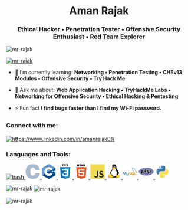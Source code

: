 <h1 align="center">Aman Rajak</h1>
<h3 align="center">Ethical Hacker • Penetration Tester • Offensive Security Enthusiast • Red Team Explorer</h3>

<p align="left"> <img src="https://komarev.com/ghpvc/?username=mr-rajak&label=Profile%20views&color=0e75b6&style=flat" alt="mr-rajak" /> </p>

<p align="left"> <a href="https://github.com/ryo-ma/github-profile-trophy"><img src="https://github-profile-trophy.vercel.app/?username=mr-rajak" alt="mr-rajak" /></a> </p>

- 🌱 I’m currently learning:
**Networking • Penetration Testing • CHEv13 Modules • Offensive Security • Try Hack Me**

- 💬 Ask me about: 
**Web Application Hacking • TryHackMe Labs  • Networking for Offensive Security • Ethical Hacking & Pentesting**

- ⚡ Fun fact **I find bugs faster than I find my Wi-Fi password.**

<h3 align="left">Connect with me:</h3>
<p align="left">
<a href="https://linkedin.com/in/https://www.linkedin.com/in/amanrajak01/" target="blank"><img align="center" src="https://raw.githubusercontent.com/rahuldkjain/github-profile-readme-generator/master/src/images/icons/Social/linked-in-alt.svg" alt="https://www.linkedin.com/in/amanrajak01/" height="30" width="40" /></a>
</p>

<h3 align="left">Languages and Tools:</h3>
<p align="left"> <a href="https://www.gnu.org/software/bash/" target="_blank" rel="noreferrer"> <img src="https://www.vectorlogo.zone/logos/gnu_bash/gnu_bash-icon.svg" alt="bash" width="40" height="40"/> </a> <a href="https://www.cprogramming.com/" target="_blank" rel="noreferrer"> <img src="https://raw.githubusercontent.com/devicons/devicon/master/icons/c/c-original.svg" alt="c" width="40" height="40"/> </a> <a href="https://www.w3schools.com/cpp/" target="_blank" rel="noreferrer"> <img src="https://raw.githubusercontent.com/devicons/devicon/master/icons/cplusplus/cplusplus-original.svg" alt="cplusplus" width="40" height="40"/> </a> <a href="https://www.w3schools.com/css/" target="_blank" rel="noreferrer"> <img src="https://raw.githubusercontent.com/devicons/devicon/master/icons/css3/css3-original-wordmark.svg" alt="css3" width="40" height="40"/> </a> <a href="https://www.w3.org/html/" target="_blank" rel="noreferrer"> <img src="https://raw.githubusercontent.com/devicons/devicon/master/icons/html5/html5-original-wordmark.svg" alt="html5" width="40" height="40"/> </a> <a href="https://developer.mozilla.org/en-US/docs/Web/JavaScript" target="_blank" rel="noreferrer"> <img src="https://raw.githubusercontent.com/devicons/devicon/master/icons/javascript/javascript-original.svg" alt="javascript" width="40" height="40"/> </a> <a href="https://www.linux.org/" target="_blank" rel="noreferrer"> <img src="https://raw.githubusercontent.com/devicons/devicon/master/icons/linux/linux-original.svg" alt="linux" width="40" height="40"/> </a> <a href="https://www.mysql.com/" target="_blank" rel="noreferrer"> <img src="https://raw.githubusercontent.com/devicons/devicon/master/icons/mysql/mysql-original-wordmark.svg" alt="mysql" width="40" height="40"/> </a> <a href="https://www.php.net" target="_blank" rel="noreferrer"> <img src="https://raw.githubusercontent.com/devicons/devicon/master/icons/php/php-original.svg" alt="php" width="40" height="40"/> </a> <a href="https://www.python.org" target="_blank" rel="noreferrer"> <img src="https://raw.githubusercontent.com/devicons/devicon/master/icons/python/python-original.svg" alt="python" width="40" height="40"/> </a> </p>

<p><img align="left" src="https://github-readme-stats.vercel.app/api/top-langs?username=mr-rajak&show_icons=true&locale=en&layout=compact" alt="mr-rajak" /></p>

<p>&nbsp;<img align="center" src="https://github-readme-stats.vercel.app/api?username=mr-rajak&show_icons=true&locale=en" alt="mr-rajak" /></p>

<p><img align="center" src="https://github-readme-streak-stats.herokuapp.com/?user=mr-rajak&" alt="mr-rajak" /></p>

